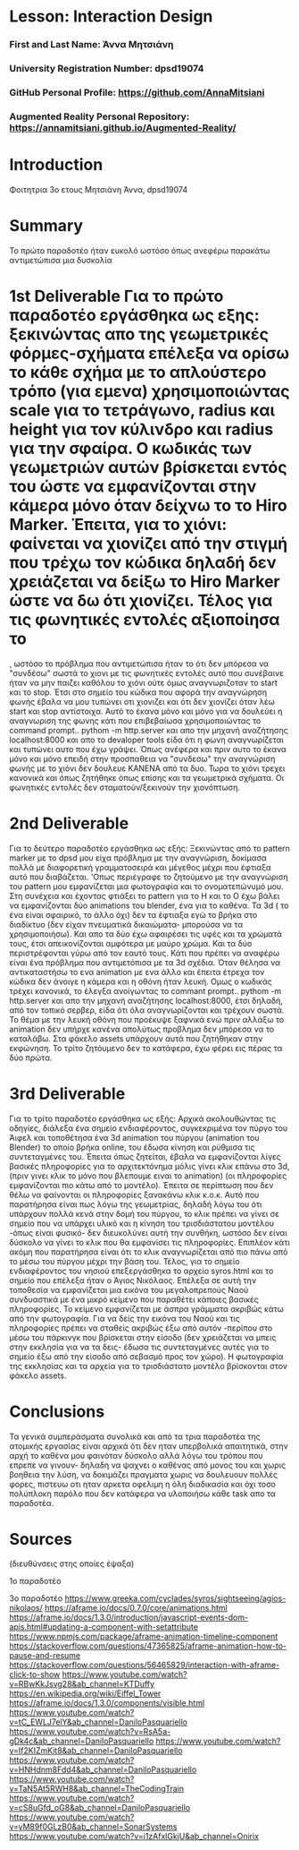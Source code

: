 # Lesson: Interaction Design

### First and Last Name: Άννα Μητσιάνη
### University Registration Number: dpsd19074
### GitHub Personal Profile: https://github.com/AnnaMitsiani
### Augmented Reality Personal Repository: https://annamitsiani.github.io/Augmented-Reality/

# Introduction
Φοιτητρια 3ο ετους Μητσιάνη Άννα, dpsd19074

# Summary 
Το πρώτο παραδοτέο ήταν ευκολό ωστόσο όπως ανεφέρω παρακάτω αντιμετώπισα μια δυσκολία

# 1st Deliverable Για το πρώτο παραδοτέο εργάσθηκα ως εξης: ξεκινώντας απο της γεωμετρικές φόρμες-σχήματα επέλεξα να ορίσω το κάθε σχήμα με το απλούστερο τρόπο (για εμενα) χρησιμοποιώντας scale για το τετράγωνο, radius και height για τον κύλινδρο και radius για την σφαίρα. Ο κωδικάς των γεωμετριών αυτών βρίσκεται εντός του <a-marker preset="hiro"></a-marker> ώστε να εμφανίζονται στην κάμερα μόνο όταν δείχνω το το Hiro Marker. Έπειτα, για το χιόνι: φαίνεται να χιονίζει από την στιγμή που τρέχω τον κώδικα δηλαδή δεν χρειάζεται να δείξω το Hiro Marker ώστε να δω ότι χιονίζει. Τέλος για τις φωνητικές εντολές αξιοποίησα το  
<script src="//cdnjs.cloudflare.com/ajax/libs/annyang/2.5.0/annyang.min.js"></script>, ωστόσο το πρόβλημα που αντιμετώπισα ήταν το ότι δεν μπόρεσα να "συνδέσω" σωστά το χιονι με τις φωνητικές εντολές αυτό που συνέβαινε ήταν να μην παιζει καθόλου το χιόνι ούτε όμως αναγνωριζοταν το start και το stop. Έτσι στο σημείο του κώδικα που αφορά την αναγνώρηση φωνής έβαλα να μου τυπώνει οτι χιονιζει και ότι δεν χιονίζει όταν λέω start και stop αντίστοιχα. Αυτό το έκανα μόνο και μόνο για να δουλεύει η αναγνωριση της φωνης κάτι που επιβεβαίωσα χρησιμοποιώντας το command prompt.. pythom -m http.server και απο την μηχανή αναζήτησης localhost:8000 και απο το devaloper tools είδα ότι η φωνη αναγνωρίζεται και τυπώνει αυτο που έχω γράψει. Όπως ανέφερα και πριν αυτο το έκανα μόνο και μόνο επειδή στην προσπαθεια να "συνδεσω" την αναγνώριση φωνής με το χιόνι δεν δουλευε ΚΑΝΕΝΑ από τα δυο. Τωρα το χιόνι τρεχει κανονικά και όπως ζητήθηκε όπως επίσης και τα γεωμετρικά σχήματα. Οι φωνητικές εντολές δεν σταματούν/ξεκινούν την χιονόπτωση.



# 2nd Deliverable
Για το δεύτερο παραδοτέο εργάσθηκα ως εξής: Ξεκινώντας από το pattern marker με το dpsd μου είχα πρόβλημα με την αναγνώριση, δοκίμασα πολλά με διαφορετική γραμματοσειρά και μέγεθος μέχρι που έφτιαξα αυτό που διαβάζεται. 'Οπως περιέγραφε το ζητούμενο με την αναγνώριση του pattern μου εμφανίζεται μια φωτογραφία και το ονοματεπώνυμό μου. Στη συνέχεια και έχοντας φτιάξει το pattern για το Η και το Ο έχω βάλει να εμφανίζονται δύο animations του blender, ένα για το καθένα. Τα 3d ( το ένα είναι σφαιρικό, το άλλο όχι) δεν τα έφτιαξα εγώ το βρήκα στο διαδίκτυο (δεν είχαν πνευματικά δικαιώματα- μπορούσα να τα χρησιμοποιήσω). Και απο τα δύο έχω αφαιρέσει τις υφές και τα χρώματά τους, έτσι απεικονίζονται αμφότερα με μαύρο χρώμα. Και τα δύο περιστρέφονται γύρω από τον εαυτό τους. Κάτι που πρέπει να αναφέρω είναι ένα πρόβλημα που αντιμετόπισα με τα 3d σχέδια. Όταν θέλησα να αντικαταστήσω το ενα animation με ενα άλλο και έπειτα έτρεχα τον κώδικα δεν άνοιγε η κάμερα και η οθόνη ήταν λευκή. Ομως ο κωδικάς τρέχει κανονικά, το έλεγξα ανοίγωντας το commant prompt.. pythom -m http.server και απο την μηχανή αναζήτησης localhost:8000, έτσι δηλαδή, από τον τοπικό σερβερ, είδα ότι όλα αναγνωρίζονται και τρέχουν σωστά. Το θέμα με την λευκή οθόνη που προέκυψε ξαφνικά ενώ πριν αλλάξω το animation δεν υπήρχε κανένα απολύτως προβλημα δεν μπόρεσα να το καταλάβω. Στα φάκελο assets υπάρχουν αυτά που ζητήθηκαν στην εκφώνηση. Το τρίτο ζητόυμενο δεν το κατάφερα, έχω φέρει εις πέρας τα δύο πρώτα.

# 3rd Deliverable 
Για το τρίτο παραδοτέο εργάσθηκα ως εξής: Αρχικά ακολουθώντας τις οδηγίες, διάλεξα ένα σημείο ενδιαφέροντος, συγκεκριμένα τον πύργο του Άιφελ και τοποθέτησα ένα 3d animation του πύργου (animation του Blender) το οποίο βρήκα online, του έδωσα κίνηση και ρύθμισα τις συντεταγμένες του. Έπειτα όπως ζητείται, έβαλα να εμφανίζονται λίγες βασικές πληροφορίες για το αρχιτεκτόνημα μόλις γίνει κλικ επάνω στο 3d, (πριν γινει κλικ το μόνο που βλεπουμε ειναι το animation) (οι πληροφορίες εμφανίζονται πιο κάτω από το μοντέλο). Έπειτα σε περίπτωση που δεν θέλω να φαίνονται οι πληροφορίες ξανακάνω κλικ κ.ο.κ. Αυτό που παρατήρησα είναι πως λόγω της γεωμετρίας, δηλαδή λόγω του ότι υπάρχουν πολλά κενά στην δομή του πύργου, το κλικ πρέπει να γίνει σε σημείο που να υπάρχει υλικό και η κίνηση του τρισδιάστατου μοντέλου -όπως είναι φυσικό- δεν διευκολύνει αυτή την συνθήκη, ωστόσο δεν είναι δύσκολο να γίνει το κλικ που θα εμφανίσει τις πληροφορίες. Επιπλέον κάτι ακόμη που παρατήρησα είναι ότι το κλικ αναγνωρίζεται από πιο πάνω από το μέσω του πύργου μέχρι την βάση του. Τέλος, για το σημείο ενδιαφέροντος του νησιού επεξεργάσθηκα το αρχείο syros.html και το σημείο που επέλεξα ήταν ο Άγιος Νικόλαος. Επέλεξα σε αυτή την τοποθεσία να εμφανίζεται μια εικόνα του μεγαλοπρεπούς Ναού συνδυαστικά με ένα μικρό κείμενο που παραθέτει κάποιες βασικές πληροφορίες. Το κείμενο εμφανίζεται με άσπρα γράμματα ακριβώς κάτω από την φωτογραφία. Για να δείς την εικόνα του Ναού και τις πληροφορίες πρέπει να σταθείς ακριβώς έξω από αυτόν -περίπου στο μέσω του πάρκινγκ που βρίσκεται στην είσοδο (δεν χρειάζεται να μπεις στην εκκλησία για να τα δεις- έδωσα τις συντεταγμένες αυτές για το σημείο έξω από την είσοδο από σεβασμό προς τον χώρο). Η φωτογραφία της εκκλησίας και τα αρχεία για το τρισδιάστατο μοντέλο βρίσκονται στον φάκελο assets.
 
# Conclusions
Τα γενικά συμπεράσματα συνολικά και από τα τρια παραδοτέα της ατομικής εργασίας είναι αρχικά ότι δεν ηταν υπερβολικά απαιτητικά, στην αρχή το καθένα μου φαινόταν  δύσκολο αλλά λόγω του τρόπου που επρεπε να γινουν- δηλαδη να ψαχνει ο καθένας από μονος του και χωρις βοηθεια την λύση, να δοκιμάζει πραγματα χωρις να δουλευουν πολλές φορες, πιστευω οτι ηταν αρκετα οφελιμη η όλη διαδικασία και όχι τοσο πολύπλοκη παρόλο που δεν κατάφερα να υλοποιήσω κάθε task απο τα παραδοτέα. 

# Sources
(διευθύνσεις στης οποίες έψαξα)

1ο παραδοτέο



3o παραδοτέο 
https://www.greeka.com/cyclades/syros/sightseeing/agios-nikolaos/
https://aframe.io/docs/0.7.0/core/animations.html
https://aframe.io/docs/1.3.0/introduction/javascript-events-dom-apis.html#updating-a-component-with-setattribute
https://www.npmjs.com/package/aframe-animation-timeline-component
https://stackoverflow.com/questions/47365825/aframe-animation-how-to-pause-and-resume
https://stackoverflow.com/questions/56465829/interaction-with-aframe-click-to-show
https://www.youtube.com/watch?v=RBwKkJsvg28&ab_channel=KTDuffy
https://en.wikipedia.org/wiki/Eiffel_Tower
https://aframe.io/docs/1.3.0/components/visible.html
https://www.youtube.com/watch?v=tC_EWLJ7elY&ab_channel=DaniloPasquariello
https://www.youtube.com/watch?v=RsA5a-gDk4c&ab_channel=DaniloPasquariello
https://www.youtube.com/watch?v=If2KIZmKit8&ab_channel=DaniloPasquariello
https://www.youtube.com/watch?v=HNHdnm8Fdd4&ab_channel=DaniloPasquariello
https://www.youtube.com/watch?v=TaN5At5RWH8&ab_channel=TheCodingTrain
https://www.youtube.com/watch?v=cS8uGfd_oG8&ab_channel=DaniloPasquariello
https://www.youtube.com/watch?v=yM89f0GLzB0&ab_channel=SonarSystems
https://www.youtube.com/watch?v=i1zAfxlGkjU&ab_channel=Onirix
